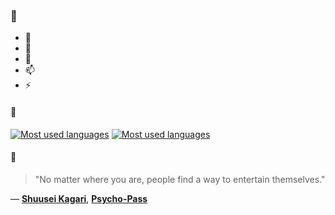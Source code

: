 ### 👋

- 🔭
- 🌱
- 💬
- 📫
- ⚡

#### 🧏

[![Most used languages](https://github-readme-stats-aynah.vercel.app/api/top-langs/?username=aynh&theme=solarized-dark&langs_count=6&layout=compact&hide_title=true)](https://github.com/anuraghazra/github-readme-stats#gh-dark-mode-only)
[![Most used languages](https://github-readme-stats-aynah.vercel.app/api/top-langs/?username=aynh&theme=solarized-light&langs_count=6&layout=compact&hide_title=true)](https://github.com/anuraghazra/github-readme-stats#gh-light-mode-only)

#### 💬

> "No matter where you are, people find a way to entertain themselves."

&mdash; [**Shuusei Kagari**](https://myanimelist.net/character.php?q=Shuusei%20Kagari&cat=character), [**Psycho-Pass**](https://myanimelist.net/search/all?q=Psycho-Pass&cat=all)
